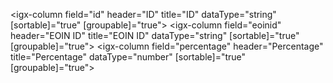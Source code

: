 <div class="row-layout row">
  <igx-grid #igxGrid1 [data]="yourDataArray" [allowFiltering]="true" filterMode="excelStyleFilter"
            [autoGenerate]="false" width="98%" height="96%" displayDensity="cosy"
            primaryKey="id" class="grid">
            
    

  </igx-grid>
</div>

<igx-column field="id" header="ID" title="ID" dataType="string" [sortable]="true" [groupable]="true"></igx-column>
    <igx-column field="eoinid" header="EOIN ID" title="EOIN ID" dataType="string" [sortable]="true" [groupable]="true"></igx-column>
    <igx-column field="percentage" header="Percentage" title="Percentage" dataType="number" [sortable]="true" [groupable]="true"></igx-column>
